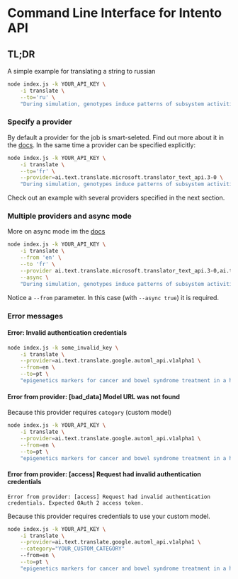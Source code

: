 # Command Line Interface for Intento API

## TL;DR

A simple example for translating a string to russian

```sh
node index.js -k YOUR_API_KEY \
    -i translate \
    --to='ru' \
    "During simulation, genotypes induce patterns of subsystem activities"
```

### Specify a provider

By default a provider for the job is smart-seleted. Find out more about it in the [docs](https://intento.github.io/intento-api/#smart-routing).
In the same time a provider can be specified explicitly:

```sh
node index.js -k YOUR_API_KEY \
    -i translate \
    --to='fr' \
    --provider=ai.text.translate.microsoft.translator_text_api.3-0 \
    "During simulation, genotypes induce patterns of subsystem activities"
```

Check out an example with several providers specified in the next section.

### Multiple providers and async mode

More on async mode im the [docs](https://intento.github.io/intento-api/#async-mode)

```sh
node index.js -k YOUR_API_KEY \
    -i translate \
    --from 'en' \
    --to 'fr' \
    --provider ai.text.translate.microsoft.translator_text_api.3-0,ai.text.translate.google.translate_api.2-0 \
    --async \
    "During simulation, genotypes induce patterns of subsystem activities"
```

Notice a `--from` parameter. In this case (with `--async true`) it is required.

### Error messages

#### Error: Invalid authentication credentials

```sh
node index.js -k some_invalid_key \
    -i translate \
    --provider=ai.text.translate.google.automl_api.v1alpha1 \
    --from=en \
    --to=pt \
    "epigenetics markers for cancer and bowel syndrome treatment in a hospital setting"
```

#### Error from provider: [bad_data] Model URL was not found

Because this provider requires `category` (custom model)

```sh
node index.js -k YOUR_API_KEY \
    -i translate \
    --provider=ai.text.translate.google.automl_api.v1alpha1 \
    --from=en \
    --to=pt \
    "epigenetics markers for cancer and bowel syndrome treatment in a hospital setting"
```

#### Error from provider: [access] Request had invalid authentication credentials

`Error from provider: [access] Request had invalid authentication credentials. Expected OAuth 2 access token.`

Because this provider requires credentials to use your custom model.

```sh
node index.js -k YOUR_API_KEY \
    -i translate \
    --provider=ai.text.translate.google.automl_api.v1alpha1 \
    --category="YOUR_CUSTOM_CATEGORY"
    --from=en \
    --to=pt \
    "epigenetics markers for cancer and bowel syndrome treatment in a hospital setting"
```